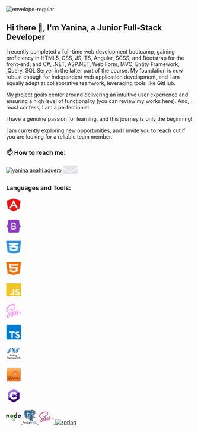 ![envelope-regular](https://github.com/Yanina1992/Yanina1992/assets/132350660/b103efa7-a603-400a-b4bd-a73482c6aebf)<head>
 <link rel="stylesheet" href="https://cdnjs.cloudflare.com/ajax/libs/font-awesome/6.4.2/css/all.min.css">  
</head>

## Hi there 👋, I'm Yanina, a Junior Full-Stack Developer
<!--
**Yanina1992/Yanina1992** is a ✨ _special_ ✨ repository because its `README.md` (this file) appears on your GitHub profile.

Here are some ideas to get you started:

- 🔭 I’m currently working on ...
- 🌱 I’m currently learning ...
- 👯 I’m looking to collaborate on ...
- 🤔 I’m looking for help with ...
- 💬 Ask me about ...
- 📫 How to reach me: ...
- 😄 Pronouns: ...
- ⚡ Fun fact: ...
-->

I recently completed a full-time web development bootcamp, gaining proficiency in HTML5, CSS, JS, TS, Angular, SCSS, and Bootstrap for the front-end, and C#, .NET, ASP.NET, Web Form, MVC, Entity Framework, jQuery, SQL Server in the latter part of the course.
My foundation is now robust enough for independent web application development, and I am equally adept at collaborative teamwork, leveraging tools like GitHub.

My project goals center around delivering an intuitive user experience and ensuring a high level of functionality (you can review my works here). And, I must confess, I am a perfectionist.

I have a genuine passion for learning, and this journey is only the beginning!

I am currently exploring new opportunities, and I invite you to reach out if you are looking for a reliable team member.

### 📫 How to reach me:
<p align="left" dir="auto">
<a href="https://www.linkedin.com/in/yanina-anahi-aguero-full-stack-developer/" rel="nofollow"><img align="center" src="https://raw.githubusercontent.com/rahuldkjain/github-profile-readme-generator/master/src/images/icons/Social/linked-in-alt.svg" alt="yanina anahi aguero" height="30" width="40" style="max-width: 100%;"></a> <a href="mailto:yaninaaguero@hotmail.it" rel="nofollow"><img align="center" src="https://github.com/Yanina1992/Yanina1992/blob/main/envelope-solid.svg" alt="yanina anahi aguero" height="30" width="40" style="max-width: 100%;"></a>
</p>

### Languages and Tools:

<p align="left" dir="auto"> <a href="#" rel="nofollow"> <img alt="angular" width="40" height="40" src="https://github.com/Yanina1992/Yanina1992/blob/main/angular.svg" style="max-width: 100%;"> </a>
 
 <a href="#" rel="nofollow"> <img src="https://github.com/Yanina1992/Yanina1992/blob/main/bootstrap.svg" alt="bootstrap" width="40" height="40" style="max-width: 100%;"> </a>

<a href="#" rel="nofollow"> <img src="https://github.com/Yanina1992/Yanina1992/blob/main/css3-alt.svg" alt="css" width="40" height="40" style="max-width: 100%;"> </a>

<a href="#" rel="nofollow"> <img src="https://github.com/Yanina1992/Yanina1992/blob/main/html5.svg" alt="html5" width="40" height="40" style="max-width: 100%;"> </a>

<a href="#" rel="nofollow"> <img src="https://github.com/Yanina1992/Yanina1992/blob/main/js.svg" alt="js" width="40" height="40" data-canonical-src="https://www.vectorlogo.zone/logos/git-scm/git-scm-icon.svg" style="max-width: 100%;"> </a>

<a href="#" rel="nofollow"> <img src="https://github.com/Yanina1992/Yanina1992/blob/main/sass.svg" alt="sass" width="40" height="40" style="max-width: 100%;"> </a>

<a href="#" rel="nofollow"> <img src="https://raw.githubusercontent.com/devicons/devicon/master/icons/typescript/typescript-original.svg" alt="typescript" width="40" height="40" style="max-width: 100%;"> </a>

<a href="#" rel="nofollow"> <img src="https://github.com/Yanina1992/Yanina1992/blob/main/entity-framework-png.png" alt="ef" width="40" height="40" style="max-width: 100%;"> </a>

<a href="#" rel="nofollow"> <img src="https://github.com/Yanina1992/Yanina1992/blob/main/sqlserver.jpeg" alt="sql-server" width="40" height="40" style="max-width: 100%;"> </a>

<a href="#" rel="nofollow"> <img src="https://github.com/Yanina1992/Yanina1992/blob/main/c%23.png" alt="C#" width="40" height="40" style="max-width: 100%;"> </a>

<a href="https://nodejs.org" rel="nofollow"> <img src="https://raw.githubusercontent.com/devicons/devicon/master/icons/nodejs/nodejs-original-wordmark.svg" alt="nodejs" width="40" height="40" style="max-width: 100%;"> </a> <a href="https://www.postgresql.org" rel="nofollow"> <img src="https://raw.githubusercontent.com/devicons/devicon/master/icons/postgresql/postgresql-original-wordmark.svg" alt="postgresql" width="40" height="40" style="max-width: 100%;"> </a> <a href="https://sass-lang.com" rel="nofollow"> <img src="https://raw.githubusercontent.com/devicons/devicon/master/icons/sass/sass-original.svg" alt="sass" width="40" height="40" style="max-width: 100%;"> </a> <a href="https://spring.io/" rel="nofollow"> <img src="https://camo.githubusercontent.com/4545b55c7771bbd175235c80b518dcbbf2f6ee0b984a51ad9363cba8cb70e67c/68747470733a2f2f7777772e766563746f726c6f676f2e7a6f6e652f6c6f676f732f737072696e67696f2f737072696e67696f2d69636f6e2e737667" alt="spring" width="40" height="40" data-canonical-src="https://www.vectorlogo.zone/logos/springio/springio-icon.svg" style="max-width: 100%;"> </a>  </p>
